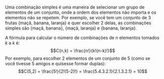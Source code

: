 Uma combinação simples é uma maneira de selecionar um grupo de elementos de um conjunto, onde a ordem dos elementos não importa e os elementos não se repetem. Por exemplo, se você tem um conjunto de 3 frutas {maçã, banana, laranja} e quer escolher 2 delas, as combinações simples são {maçã, banana}, {maçã, laranja} e {banana, laranja}.

A fórmula para calcular o número de combinações de $n$ elementos tomados $k$ a $k$ é:
$$C(n,k) = \frac{n!}{k!(n-k)!}$$
Por exemplo, para escolher 2 elementos de um conjunto de 5 (como se você tivesse 5 amigos e quisesse formar duplas):
$$C(5,2) = \frac{5!}{2!(5-2)!} = \frac{5.4.3.2.1}{2.1.3.2.1} = 10$$